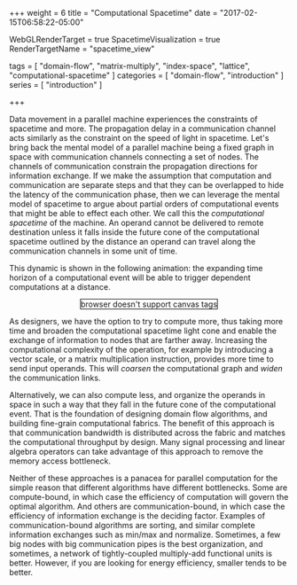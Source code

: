 +++
weight = 6
title = "Computational Spacetime"
date = "2017-02-15T06:58:22-05:00"

WebGLRenderTarget = true
SpacetimeVisualization = true
RenderTargetName = "spacetime_view"

tags = [ "domain-flow", "matrix-multiply", "index-space", "lattice", "computational-spacetime" ]
categories = [ "domain-flow", "introduction" ]
series = [ "introduction" ]

+++

Data movement in a parallel machine experiences the constraints of spacetime and more. The propagation delay
in a communication channel acts similarly as the constraint on the speed of light in spacetime. Let's bring back
the mental model of a parallel machine being a fixed graph in space with communication channels connecting a set
of nodes. The channels of communication constrain the propagation directions for information exchange. If we make
the assumption that computation and communication are separate steps and that they can be overlapped to hide 
the latency of the communication phase, then we can leverage the mental model of spacetime to argue about 
partial orders of computational events that might be able to effect each other. We call this the
_computational spacetime_ of the machine. An operand cannot be delivered to remote destination unless 
it falls inside the future cone of the computational spacetime outlined by the distance an operand 
can travel along the communication channels in some unit of time.

This dynamic is shown in the following animation: the expanding time horizon of a computational event 
will be able to trigger dependent computations at a distance.

<div id="spacetime_view" style="text-align:center">
    <canvas id="c" width="600" height="600" style="border:1px solid #000000;">browser doesn't support canvas tags</canvas>
</div>


As designers, we have the option to try to compute more, thus taking more time and 
broaden the computational spacetime light cone and enable the exchange of information 
to nodes that are farther away. Increasing the computational complexity of the
operation, for example by introducing a vector scale, or a matrix multiplication
instruction, provides more time to send input operands. This will _coarsen_ the
computational graph and _widen_ the communication links. 

Alternatively, we can also compute less, and organize the operands in space 
in such a way that they fall in the future cone of the computational event. 
That is the foundation of designing domain flow algorithms, and building fine-grain 
computational fabrics. The benefit of this approach is that communication bandwidth
is distributed across the fabric and matches the computational throughput by design.
Many signal processing and linear algebra operators can take advantage of this
approach to remove the memory access bottleneck.

Neither of these approaches is a panacea for parallel computation for the simple reason that different algorithms
have different bottlenecks. Some are compute-bound, in which case the efficiency of computation will govern the
optimal algorithm. And others are communication-bound, in which case the efficiency of information exchange is
the deciding factor. Examples of communication-bound algorithms are sorting, and similar complete information
exchanges such as min/max and normalize. Sometimes, a few big nodes with big communication pipes
is the best organization, and sometimes, a network of tightly-coupled multiply-add functional units is better.
However, if you are looking for energy efficiency, smaller tends to be better.

